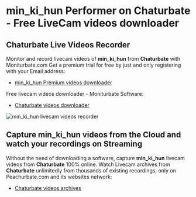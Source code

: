 # min_ki_hun Performer on Chaturbate - Free LiveCam videos downloader

## Chaturbate Live Videos Recorder

Monitor and record livecam videos of **min_ki_hun** from **Chaturbate** with Moniturbate.com
Get a premium trial for free by just and only registering with your Email address:
* [min_ki_hun Premium videos downloader](https://moniturbate.com/request-demo-licence-key.html)

Free livecam videos downloader - Moniturbate Software:
* [Chaturbate videos downloader](https://moniturbate.com/moniturbate-download-software.html)

![min_ki_hun livecam videos recorder](https://peachurnet.com/templates/moniturbate-software.png)


## Capture min_ki_hun videos from the Cloud and watch your recordings on Streaming

Without the need of downloading a software, capture **min_ki_hun** livecam videos from **Chaturbate** 100% online.
Watch Livecam archives from **Chaturbate** unlimitedly from thousands of existing recordings, only on Peachurbate.com and its websites network:
* [Chaturbate videos archives](https://peachurnet.com/)
